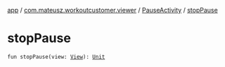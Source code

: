 [app](../../index.md) / [com.mateusz.workoutcustomer.viewer](../index.md) / [PauseActivity](index.md) / [stopPause](./stop-pause.md)

# stopPause

`fun stopPause(view: `[`View`](https://developer.android.com/reference/android/view/View.html)`): `[`Unit`](https://kotlinlang.org/api/latest/jvm/stdlib/kotlin/-unit/index.html)